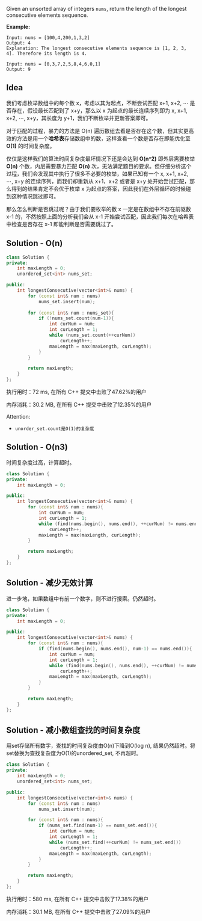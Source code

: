 Given an unsorted array of integers `nums`, return the length of the longest consecutive elements sequence.



**Example:**

```
Input: nums = [100,4,200,1,3,2]
Output: 4
Explanation: The longest consecutive elements sequence is [1, 2, 3, 4]. Therefore its length is 4.

Input: nums = [0,3,7,2,5,8,4,6,0,1]
Output: 9
```

## Idea

我们考虑枚举数组中的每个数 x，考虑以其为起点，不断尝试匹配 x+1, x+2, ⋯ 是否存在，假设最长匹配到了 x+y，那么以 x 为起点的最长连续序列即为 x, x+1, x+2, ⋯, x+y，其长度为 y+1，我们不断枚举并更新答案即可。

对于匹配的过程，暴力的方法是 O(n) 遍历数组去看是否存在这个数，但其实更高效的方法是用一个**哈希表**存储数组中的数，这样查看一个数是否存在即能优化至 **O(1)** 的时间复杂度。

仅仅是这样我们的算法时间复杂度最坏情况下还是会达到 **O(n^2)** 即外层需要枚举 **O(n)** 个数，内层需要暴力匹配 **O(n)** 次，无法满足题目的要求。但仔细分析这个过程，我们会发现其中执行了很多不必要的枚举，如果已知有一个 x, x+1, x+2, ⋯, x+y 的连续序列，而我们却重新从 x+1，x+2 或者是 x+y 处开始尝试匹配，那么得到的结果肯定不会优于枚举 x 为起点的答案，因此我们在外层循环的时候碰到这种情况跳过即可。

那么怎么判断是否跳过呢？由于我们要枚举的数 x 一定是在数组中不存在前驱数 x-1 的，不然按照上面的分析我们会从 x-1 开始尝试匹配，因此我们每次在哈希表中检查是否存在 x-1 即能判断是否需要跳过了。

## Solution - O(n)


```c++
class Solution {
private:
    int maxLength = 0;
    unordered_set<int> nums_set;

public:
    int longestConsecutive(vector<int>& nums) {
        for (const int& num : nums)
            nums_set.insert(num);
        
        for (const int& num : nums_set){
            if (!nums_set.count(num-1)){
                int curNum = num;
                int curLength = 1;
                while (nums_set.count(++curNum))
                    curLength++;
                maxLength = max(maxLength, curLength);
            }
        }

        return maxLength;
    }
};
```

执行用时：72 ms, 在所有 C++ 提交中击败了47.62%的用户

内存消耗：30.2 MB, 在所有 C++ 提交中击败了12.35%的用户

Attention:
- ```
  unorder_set.count是O(1)的复杂度
  ```

## Solution - O(n3)

时间复杂度过高，计算超时。

```c++
class Solution {
private:
    int maxLength = 0;

public:
    int longestConsecutive(vector<int>& nums) {
        for (const int& num : nums){
            int curNum = num;
            int curLength = 1;
            while (find(nums.begin(), nums.end(), ++curNum) != nums.end())
                curLength++;
            maxLength = max(maxLength, curLength);
        }

        return maxLength;
    }
};
```

## Solution - 减少无效计算

进一步地，如果数组中有前一个数字，则不进行搜索。仍然超时。

```c++
class Solution {
private:
    int maxLength = 0;

public:
    int longestConsecutive(vector<int>& nums) {
        for (const int& num : nums){
            if (find(nums.begin(), nums.end(), num-1) == nums.end()){
                int curNum = num;
                int curLength = 1;
                while (find(nums.begin(), nums.end(), ++curNum) != nums.end())
                    curLength++;
                maxLength = max(maxLength, curLength);
            }
        }

        return maxLength;
    }
};
```

## Solution - 减小数组查找的时间复杂度

用set存储所有数字，查找的时间复杂度由O(n)下降到O(log n), 结果仍然超时。将set替换为查找复杂度为O(1)的unordered_set, 不再超时。

```c++
class Solution {
private:
    int maxLength = 0;
    unordered_set<int> nums_set;

public:
    int longestConsecutive(vector<int>& nums) {
        for (const int& num : nums)
            nums_set.insert(num);

        for (const int& num : nums){
            if (nums_set.find(num-1) == nums_set.end()){
                int curNum = num;
                int curLength = 1;
                while (nums_set.find(++curNum) != nums_set.end())
                    curLength++;
                maxLength = max(maxLength, curLength);
            }
        }

        return maxLength;
    }
};
```

执行用时：580 ms, 在所有 C++ 提交中击败了17.38%的用户

内存消耗：30.1 MB, 在所有 C++ 提交中击败了27.09%的用户
